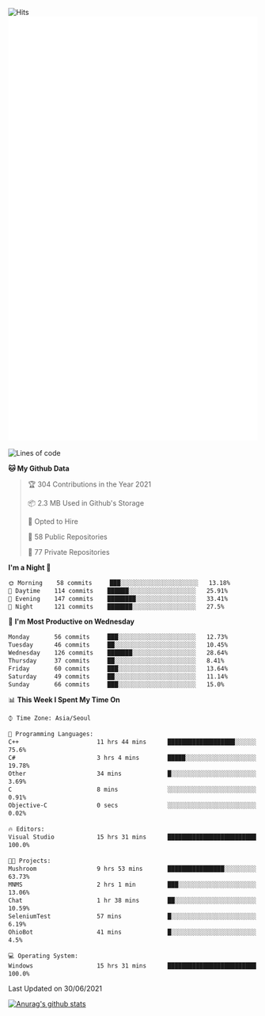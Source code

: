 ![Hits](https://hits.seeyoufarm.com/api/count/incr/badge.svg?url=https%3A%2F%2Fgithub.com%2Fkokose1234&count_bg=%2379C83D&title_bg=%23555555&icon=apple.svg&icon_color=%23E7E7E7&title=hits&edge_flat=false)
<br/>
![Metrics](https://github.com/kokose1234/kokose1234/blob/main/github-metrics.svg)

<!--START_SECTION:waka-->
![Lines of code](https://img.shields.io/badge/From%20Hello%20World%20I%27ve%20Written-13.1%20million%20lines%20of%20code-blue)

**🐱 My Github Data** 

> 🏆 304 Contributions in the Year 2021
 > 
> 📦 2.3 MB Used in Github's Storage 
 > 
> 💼 Opted to Hire
 > 
> 📜 58 Public Repositories 
 > 
> 🔑 77 Private Repositories  
 > 
**I'm a Night 🦉** 

```text
🌞 Morning    58 commits     ███░░░░░░░░░░░░░░░░░░░░░░   13.18% 
🌆 Daytime    114 commits    ██████░░░░░░░░░░░░░░░░░░░   25.91% 
🌃 Evening    147 commits    ████████░░░░░░░░░░░░░░░░░   33.41% 
🌙 Night      121 commits    ███████░░░░░░░░░░░░░░░░░░   27.5%

```
📅 **I'm Most Productive on Wednesday** 

```text
Monday       56 commits     ███░░░░░░░░░░░░░░░░░░░░░░   12.73% 
Tuesday      46 commits     ██░░░░░░░░░░░░░░░░░░░░░░░   10.45% 
Wednesday    126 commits    ███████░░░░░░░░░░░░░░░░░░   28.64% 
Thursday     37 commits     ██░░░░░░░░░░░░░░░░░░░░░░░   8.41% 
Friday       60 commits     ███░░░░░░░░░░░░░░░░░░░░░░   13.64% 
Saturday     49 commits     ██░░░░░░░░░░░░░░░░░░░░░░░   11.14% 
Sunday       66 commits     ███░░░░░░░░░░░░░░░░░░░░░░   15.0%

```


📊 **This Week I Spent My Time On** 

```text
⌚︎ Time Zone: Asia/Seoul

💬 Programming Languages: 
C++                      11 hrs 44 mins      ███████████████████░░░░░░   75.6% 
C#                       3 hrs 4 mins        █████░░░░░░░░░░░░░░░░░░░░   19.78% 
Other                    34 mins             █░░░░░░░░░░░░░░░░░░░░░░░░   3.69% 
C                        8 mins              ░░░░░░░░░░░░░░░░░░░░░░░░░   0.91% 
Objective-C              0 secs              ░░░░░░░░░░░░░░░░░░░░░░░░░   0.02%

🔥 Editors: 
Visual Studio            15 hrs 31 mins      █████████████████████████   100.0%

🐱‍💻 Projects: 
Mushroom                 9 hrs 53 mins       ████████████████░░░░░░░░░   63.73% 
MNMS                     2 hrs 1 min         ███░░░░░░░░░░░░░░░░░░░░░░   13.06% 
Chat                     1 hr 38 mins        ██░░░░░░░░░░░░░░░░░░░░░░░   10.59% 
SeleniumTest             57 mins             █░░░░░░░░░░░░░░░░░░░░░░░░   6.19% 
OhioBot                  41 mins             █░░░░░░░░░░░░░░░░░░░░░░░░   4.5%

💻 Operating System: 
Windows                  15 hrs 31 mins      █████████████████████████   100.0%

```


 Last Updated on 30/06/2021
<!--END_SECTION:waka-->

[![Anurag's github stats](https://github-readme-stats.vercel.app/api?username=kokose1234&theme=dracula)](https://github.com/anuraghazra/github-readme-stats)



	
